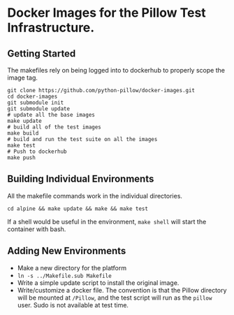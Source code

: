 # Docker Images for the Pillow Test Infrastructure.

## Getting Started

The makefiles rely on being logged into to dockerhub to properly scope
the image tag. 

```
git clone https://github.com/python-pillow/docker-images.git
cd docker-images
git submodule init
git submodule update
# update all the base images
make update
# build all of the test images
make build
# build and run the test suite on all the images
make test
# Push to dockerhub
make push
```

## Building Individual Environments

All the makefile commands work in the individual directories.

```
cd alpine && make update && make && make test
```

If a shell would be useful in the environment, `make shell` will start
the container with bash.

## Adding New Environments

- Make a new directory for the platform
- `ln -s ../Makefile.sub Makefile`
- Write a simple update script to install the original image.
- Write/customize a docker file. The convention is that the Pillow directory will be mounted at `/Pillow`, and the test script will run as the `pillow` user. Sudo is not available at test time. 

